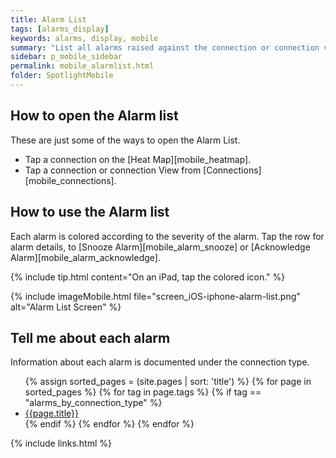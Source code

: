 ```yaml
---
title: Alarm List
tags: [alarms_display]
keywords: alarms, display, mobile
summary: "List all alarms raised against the connection or connection view."
sidebar: p_mobile_sidebar
permalink: mobile_alarmlist.html
folder: SpotlightMobile
---
```


## How to open the Alarm list

These are just some of the ways to open the Alarm List.

*  Tap a connection on the [Heat Map][mobile_heatmap].
*  Tap a connection or connection View from [Connections][mobile_connections].

## How to use the Alarm list

Each alarm is colored according to the severity of the alarm. Tap the row for alarm details, to [Snooze Alarm][mobile_alarm_snooze] or [Acknowledge Alarm][mobile_alarm_acknowledge].

{% include tip.html content="On an iPad, tap the colored icon." %}

{% include imageMobile.html file="screen_iOS-iphone-alarm-list.png" alt="Alarm List Screen" %}

## Tell me about each alarm

Information about each alarm is documented under the connection type.

<ul>
{% assign sorted_pages = (site.pages | sort: 'title') %}
{% for page in sorted_pages %}
{% for tag in page.tags %}
{% if tag == "alarms_by_connection_type" %}
<li><a href="{{ page.url | prepend: site.baseurl}}">{{page.title}}</a></li>
{% endif %}
{% endfor %}
{% endfor %}
</ul>

{% include links.html %}
